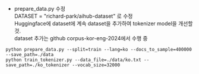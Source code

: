 - prepare_data.py 수정  
  DATASET = "richard-park/aihub-dataset" 로 수정  
  Huggingface에 dataset에 계속 dataset을 추가하여 tokenizer model을 개선할 것.  
  dataset 추가는 github corpus-kor-eng-2024에서 수행 중  

```  
python prepare_data.py --split=train --lang=ko --docs_to_sample=400000 --save_path=./data
python train_tokenizer.py --data_file=./data/ko.txt --save_path=./ko_tokenizer --vocab_size=32000


```  
